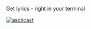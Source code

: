 Get lyrics - right in your terminal

[![asciicast](https://asciinema.org/a/0IBSdsboCJKmEisC0NDdgo5EL.png)](https://asciinema.org/a/0IBSdsboCJKmEisC0NDdgo5EL)